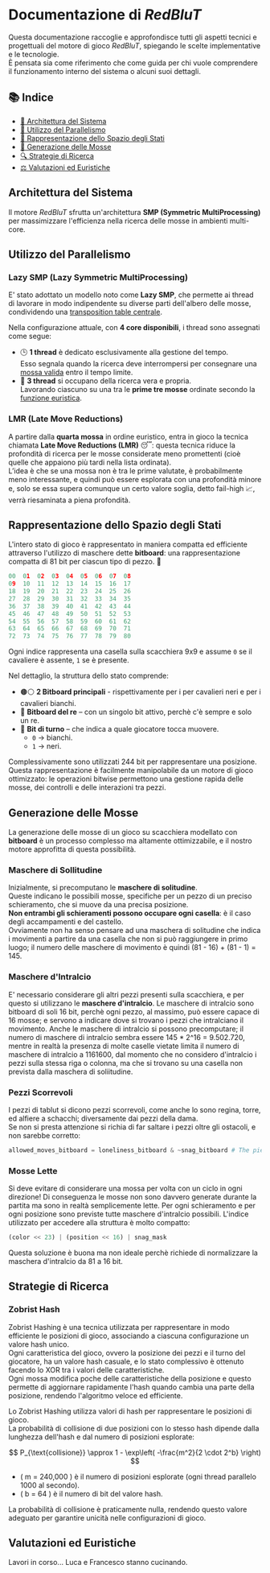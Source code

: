 # Documentazione di *RedBluT*

Questa documentazione raccoglie e approfondisce tutti gli aspetti tecnici e progettuali del motore di gioco *RedBluT*, spiegando le scelte implementative e le tecnologie.  
È pensata sia come riferimento che come guida per chi vuole comprendere il funzionamento interno del sistema o alcuni suoi dettagli.

## 📚 Indice

- [🧩 Architettura del Sistema](#architettura-del-sistema)
- [🧵 Utilizzo del Parallelismo](#utilizzo-del-parallelismo)
- [🧠 Rappresentazione dello Spazio degli Stati](#rappresentazione-dello-spazio-degli-stati)
- [🎯 Generazione delle Mosse](#generazione-delle-mosse)
- [🔍 Strategie di Ricerca](#strategie-di-ricerca)
- [⚖️ Valutazioni ed Euristiche](#valutazioni-ed-euristiche)


## Architettura del Sistema

Il motore *RedBluT* sfrutta un'architettura **SMP (Symmetric MultiProcessing)** per massimizzare l'efficienza nella ricerca delle mosse in ambienti multi-core.

## Utilizzo del Parallelismo

### Lazy SMP (Lazy Symmetric MultiProcessing)

E' stato adottato un modello noto come **Lazy SMP**, che permette ai thread di lavorare in modo indipendente su diverse parti dell'albero delle mosse, condividendo una [transposition table centrale](#trasnsposition-table).

Nella configurazione attuale, con **4 core disponibili**, i thread sono assegnati come segue:  
- 🕒 **1 thread** è dedicato esclusivamente alla gestione del tempo.  
    Esso segnala quando la ricerca deve interrompersi per consegnare una [mossa valida](#mossa-valida) entro il tempo limite.
- 🚀 **3 thread** si occupano della ricerca vera e propria.  
    Lavorando ciascuno su una tra le **prime tre mosse** ordinate secondo la [funzione euristica](#euristica).

### LMR (Late Move Reductions)

A partire dalla **quarta mossa** in ordine euristico, entra in gioco la tecnica chiamata **Late Move Reductions (LMR)** 😴: questa tecnica riduce la profondità di ricerca per le mosse considerate meno promettenti (cioè quelle che appaiono più tardi nella lista ordinata).  
L’idea è che se una mossa non è tra le prime valutate, è probabilmente meno interessante, e quindi può essere esplorata con una profondità minore e, solo se essa supera comunque un certo valore soglia, detto fail-high 📈, verrà riesaminata a piena profondità.

## Rappresentazione dello Spazio degli Stati

L'intero stato di gioco è rappresentato in maniera compatta ed efficiente attraverso l'utilizzo di maschere dette **bitboard**: una rappresentazione compatta di 81 bit per ciascun tipo di pezzo. 🧠

```python
00  01  02  03  04  05  06  07  08
09  10  11  12  13  14  15  16  17
18  19  20  21  22  23  24  25  26
27  28  29  30  31  32  33  34  35
36  37  38  39  40  41  42  43  44
45  46  47  48  49  50  51  52  53
54  55  56  57  58  59  60  61  62
63  64  65  66  67  68  69  70  71
72  73  74  75  76  77  78  79  80
```

Ogni indice rappresenta una casella sulla scacchiera 9x9 e assume `0` se il cavaliere è assente, `1` se è presente.

Nel dettaglio, la struttura dello stato comprende:
- 🟤⚪ **2 Bitboard principali** - rispettivamente per i per cavalieri neri e per i cavalieri bianchi.
- 👑 **Bitboard del re** – con un singolo bit attivo, perchè c'è sempre e solo un re.
- 🔄 **Bit di turno** – che indica a quale giocatore tocca muovere.
    - `0` -> bianchi.
    - `1` -> neri.

Complessivamente sono utilizzati 244 bit per rappresentare una posizione. Questa rappresentazione è facilmente manipolabile da un motore di gioco ottimizzato: le operazioni bitwise permettono una gestione rapida delle mosse, dei controlli e delle interazioni tra pezzi.

## Generazione delle Mosse

La generazione delle mosse di un gioco su scacchiera modellato con **bitboard** è un processo complesso ma altamente ottimizzabile, e il nostro motore approfitta di questa possibilità.

### Maschere di Sollitudine

Inizialmente, si precomputano le **maschere di solitudine**.  
Queste indicano le possibili mosse, specifiche per un pezzo di un preciso schieramento, che si muove da una precisa posizione.  
**Non entrambi gli schieramenti possono occupare ogni casella**: è il caso degli accampamenti e del castello.  
Ovviamente non ha senso pensare ad una maschera di solitudine che indica i movimenti a partire da una casella che non si può raggiungere in primo luogo; il numero delle maschere di movimento è quindi (81 - 16) + (81 - 1) = 145.

### Maschere d'Intralcio

E' necessario considerare gli altri pezzi presenti sulla scacchiera, e per questo si utilizzano le **maschere d'intralcio**.
Le maschere di intralcio sono bitboard di soli 16 bit, perchè ogni pezzo, al massimo, può essere capace di 16 mosse; e servono a indicare dove si trovano i pezzi che intralciano il movimento.
Anche le maschere di intralcio si possono precomputare; il numero di maschere di intralcio sembra essere 145 * 2^16 = 9.502.720, mentre in realtà la presenza di molte caselle vietate limita il numero di maschere di intralcio a 1161600, dal momento che no considero d'intralcio i pezzi sulla stessa riga o colonna, ma che si trovano su una casella non prevista dalla maschera di soliitudine.

### Pezzi Scorrevoli

I pezzi di tablut si dicono pezzi scorrevoli, come anche lo sono regina, torre, ed alfiere a schacchi; diversamente dai pezzi della dama.  
Se non si presta attenzione si richia di far saltare i pezzi oltre gli ostacoli, e non sarebbe corretto:

```python
allowed_moves_bitboard = loneliness_bitboard & ~snag_bitboard # The pieces are not equipped with Red Bull
```

### Mosse Lette

Si deve evitare di considerare una mossa per volta con un ciclo in ogni direzione!
Di conseguenza le mosse non sono davvero generate durante la partita ma sono in realtà semplicemente lette.
Per ogni schieramento e per ogni posizione sono previste tutte maschere d'intralcio possibili.
L'indice utilizzato per accedere alla struttura è molto compatto:

```python
(color << 23) | (position << 16) | snag_mask
```

Questa soluzione è buona ma non ideale perchè richiede di normalizzare la maschera d'intralcio da 81 a 16 bit.

## Strategie di Ricerca

### Zobrist Hash

Zobrist Hashing è una tecnica utilizzata per rappresentare in modo efficiente le posizioni di gioco, associando a ciascuna configurazione un valore hash unico.  
Ogni caratteristica del gioco, ovvero la posizione dei pezzi e il turno del giocatore, ha un valore hash casuale, e lo stato complessivo è ottenuto facendo lo XOR tra i valori delle caratteristiche.  
Ogni mossa modifica poche delle caratteristiche della posizione e questo permette di aggiornare rapidamente l'hash quando cambia una parte della posizione, rendendo l'algoritmo veloce ed efficiente.

Lo Zobrist Hashing utilizza valori di hash per rappresentare le posizioni di gioco.  
La probabilità di collisione di due posizioni con lo stesso hash dipende dalla lunghezza dell'hash e dal numero di posizioni esplorate:

$$
P_{\text{collisione}} \approx 1 - \exp\left( -\frac{m^2}{2 \cdot 2^b} \right)
$$

- ( m = 240,000 ) è il numero di posizioni esplorate (ogni thread parallelo 1000 al secondo).
- ( b = 64 ) è il numero di bit del valore hash.

La probabilità di collisione è praticamente nulla, rendendo questo valore adeguato per garantire unicità nelle configurazioni di gioco.

## Valutazioni ed Euristiche

Lavori in corso... Luca e Francesco stanno cucinando.

